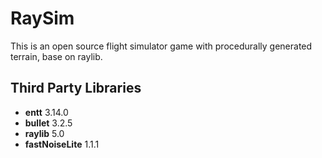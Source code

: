 # RaySim

This is an open source flight simulator game with procedurally generated terrain, base on raylib.

## Third Party Libraries

- **entt** 3.14.0
- **bullet** 3.2.5
- **raylib** 5.0
- **fastNoiseLite** 1.1.1